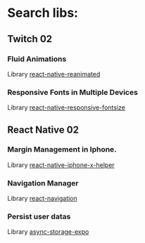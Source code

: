# Search libs:
## Twitch 02
### Fluid Animations
Library [react-native-reanimated ](https://docs.swmansion.com/react-native-reanimated/ "Reanimated")


### Responsive Fonts in Multiple Devices
Library [react-native-responsive-fontsize](https://www.npmjs.com/package/react-native-responsive-fontsize "Responsive FontSize")


## React Native 02
### Margin Management in Iphone.
Library [react-native-iphone-x-helper](https://github.com/ptelad/react-native-iphone-x-helper "IPhone X Helper")

### Navigation Manager
Library [react-navigation](https://reactnavigation.org/ "React Navigation")

### Persist user datas 
Library [async-storage-expo](https://docs.expo.io/versions/latest/sdk/async-storage/)